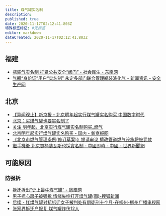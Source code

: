 ```yaml
---
title: 煤气罐实名制
description:
published: true
date: 2020-11-17T02:12:41.803Z
特殊标签标记: #无标签
editor: markdown
dateCreated: 2020-11-17T02:12:41.803Z
---
```


福建
----

+ [瓶装气实名制 拧紧公共安全“阀门” - 社会民生 - 东南网](https://web.archive.org/web/20201114094800/http://fjnews.fjsen.com/2017-05/22/content_19558309_all.htm)
+ [气瓶“身份证”用户“实名制” 永定多部门联合管理瓶装液化气 - 新闻资讯 - 安全生产网](https://web.archive.org/web/20201114095956/http://www.fjsen.com/zhuanti/2017-05/20/content_19554139.htm)

北京
----

+ [【异闻观止】新京报 - 北京明年起实行煤气罐实名购买 中国数字时代](https://web.archive.org/web/20201003141252/https://chinadigitaltimes.net/chinese/2020/09/【异闻观止】新京报｜北京明年起实行煤气罐实名/)
+ [北京：买煤气罐也要实名制了](https://web.archive.org/web/20201003021458if_/https://xw.qq.com/cmsid/20200928A0IGKZ00)
+ [关注 明年起，北京实行煤气罐实名制购买_燃气](https://web.archive.org/web/20201003084140/https://www.sohu.com/a/421471952_120209831)
+ [北京明年起实行煤气罐实名购买 - 国内 - 新京报网](https://web.archive.org/web/20200928104313/http://www.bjnews.com.cn/news/2020/09/25/772763.html)
+ [《北京市燃气管理条例(修订草案)》提请审议 擅改管道燃气设施将被罚款](https://archive.is/zf1oQ "http://www.bjrd.gov.cn/zt/cwhzt1523/mtjc/202007/t20200728_206693.html")
+ [繼手機後 北京買桶裝瓦斯也採實名制 - 中國即時 - 中國 - 世界新聞網](https://web.archive.org/web/20201114094649/https://www.worldjournal.com/wj/story/121474/4890122)

可能原因
--------

### 防强拆

+ [拆迁拆出“史上最牛煤气罐” - 凤凰网](https://web.archive.org/web/20081212031556/http://news.ifeng.com/society/5/200811/1107_2579_867689.shtml)
+ [男子担心房子被强拆 情绪失控打开煤气罐(图)-搜狐新闻](https://web.archive.org/web/20201114101124/http://news.sohu.com/20100522/n272270264.shtml)
+ [后续 - 扛煤气罐对抗拆迁女子被判处有期徒刑十个月-在柳州-柳州广播电视网](https://web.archive.org/web/20201114100229/http://www.lzgd.com.cn/news/inliuzhou_view.ashx?id=56273)
+ [张家界拆迁户报复 煤气罐炸伤12人](https://web.archive.org/web/20201115031049/https://www.rfa.org/mandarin/yataibaodao/zhangjiajie-07022008113635.html)

<!-- [中共内外交困之际 北京明年实名购煤气罐 - 真实新闻与评论 钧天](https://web.archive.org/web/20201004143330/https://5455.org/finance/279457.html) -->
